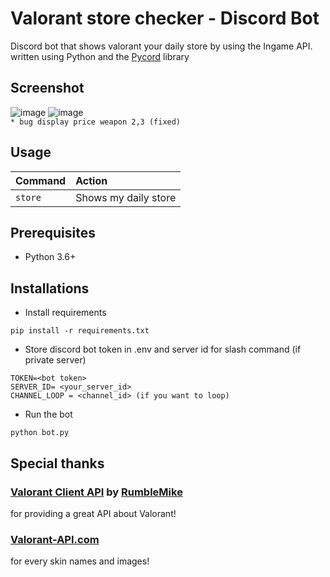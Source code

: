 # Valorant store checker - Discord Bot
Discord bot that shows valorant your daily store by using the Ingame API.
written using Python and the [Pycord](https://github.com/Pycord-Development/pycord) library


## Screenshot

![image](https://i.imgur.com/gj5usTI.gif)
![image](https://i.imgur.com/RLMarRk.png)
<br>
`* bug display price weapon 2,3 (fixed)`

## Usage

| Command                       | Action                                                                                                     |
| :---------------------------- | :--------------------------------------------------------------------------------------------------------- |
| `store`  | Shows my daily store |

## Prerequisites

* Python 3.6+

## Installations

* Install requirements
```
pip install -r requirements.txt
```
* Store discord bot token in .env and server id for slash command (if private server)
```
TOKEN=<bot token>
SERVER_ID= <your_server_id>
CHANNEL_LOOP = <channel_id> (if you want to loop)
```
* Run the bot
```
python bot.py
```

## Special thanks

### [Valorant Client API](https://github.com/RumbleMike/ValorantClientAPI) by [RumbleMike](https://github.com/RumbleMike)
for providing a great API about Valorant!

### [Valorant-API.com](https://valorant-api.com/)
for every skin names and images!